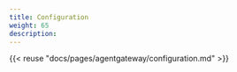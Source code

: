 ```yaml
---
title: Configuration
weight: 65
description:
---
```


{{< reuse "docs/pages/agentgateway/configuration.md" >}}
